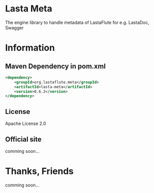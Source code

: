 Lasta Meta
=======================
The engine library to handle metadata of LastaFlute for e.g. LastaDoc, Swagger

# Information
## Maven Dependency in pom.xml
```xml
<dependency>
    <groupId>org.lastaflute.meta</groupId>
    <artifactId>lasta-meta</artifactId>
    <version>0.6.2</version>
</dependency>
```

## License
Apache License 2.0

## Official site
comming soon...

# Thanks, Friends
comming soon...
